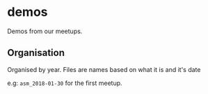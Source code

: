 # demos
Demos from our meetups.

## Organisation

Organised by year. Files are names based on what it is and it's date

e.g:
`asm_2018-01-30` for the first meetup.
